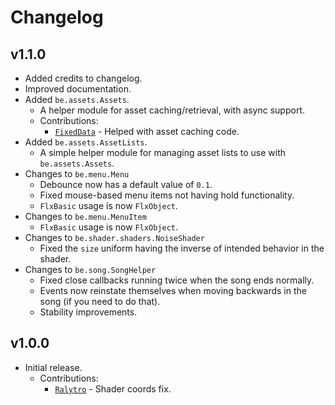 # Changelog

## v1.1.0

- Added credits to changelog.
- Improved documentation.
- Added `be.assets.Assets`.
  - A helper module for asset caching/retrieval, with async support.
  - Contributions:
    - [`FixedData`](https://github.com/FixedData) - Helped with asset caching code.
- Added `be.assets.AssetLists`.
  - A simple helper module for managing asset lists to use with `be.assets.Assets`.
- Changes to `be.menu.Menu`
  - Debounce now has a default value of `0.1`.
  - Fixed mouse-based menu items not having hold functionality.
  - `FlxBasic` usage is now `FlxObject`.
- Changes to `be.menu.MenuItem`
  - `FlxBasic` usage is now `FlxObject`.
- Changes to `be.shader.shaders.NoiseShader`
  - Fixed the `size` uniform having the inverse of intended behavior in the shader.
- Changes to `be.song.SongHelper`
  - Fixed close callbacks running twice when the song ends normally.
  - Events now reinstate themselves when moving backwards in the song (if you need to do that).
  - Stability improvements.

## v1.0.0

- Initial release.
  - Contributions:
    - [`Ralytro`](https://github.com/Raltyro) - Shader coords fix.
